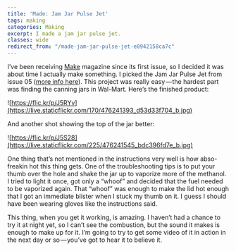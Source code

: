 ```yaml
---
title: 'Made: Jam Jar Pulse Jet'
tags: making
categories: Making
excerpt: I made a jam jar pulse jet.
classes: wide
redirect_from: "/made-jam-jar-pulse-jet-e0942158ca7c"
---
```


I’ve been receiving [Make](http://www.makezine.com) magazine since its first issue, so I decided it was about time I actually make something. I picked the Jam Jar Pulse Jet from issue 05 ([more info here](http://makezine.com/05/jamjarjet/)). This project was really easy — the hardest part was finding the canning jars in Wal-Mart. Here’s the finished product:

![https://flic.kr/p/J5RYv](https://live.staticflickr.com/170/476241393_d53d33f704_b.jpg)

And another shot showing the top of the jar better:

![https://flic.kr/p/J5S28](https://live.staticflickr.com/225/476241545_bdc396fd7e_b.jpg)

One thing that’s not mentioned in the instructions very well is how abso-freakin hot this thing gets. One of the troubleshooting tips is to put your thumb over the hole and shake the jar up to vaporize more of the methanol. I tried to light it once, got only a “whoof” and decided that the fuel needed to be vaporized again. That “whoof” was enough to make the lid hot enough that I got an immediate blister when I stuck my thumb on it. I guess I should have been wearing gloves like the instructions said.

This thing, when you get it working, is amazing. I haven’t had a chance to try it at night yet, so I can’t see the combustion, but the sound it makes is enough to make up for it. I’m going to try to get some video of it in action in the next day or so — you’ve got to hear it to believe it.
